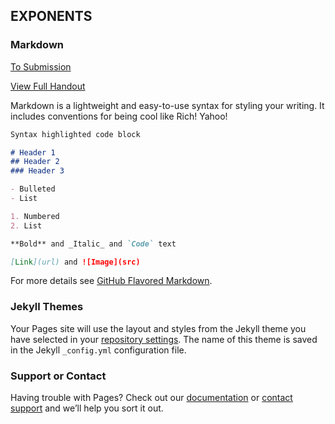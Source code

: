 
## EXPONENTS

### Markdown

[To Submission](https://flashsonic6666.github.io/HandoutClutch/4b7f06ba46b04a1124e84a74e97ba31ccce229b5/problems/exponents/submission.html)

[View Full Handout](https://drive.google.com/file/d/109eK7mfNeC1JrcafTQZt7nAUsNJl427A/view?usp=sharing)

Markdown is a lightweight and easy-to-use syntax for styling your writing. It includes conventions for being cool like Rich! Yahoo!

```markdown
Syntax highlighted code block

# Header 1
## Header 2
### Header 3

- Bulleted
- List

1. Numbered
2. List

**Bold** and _Italic_ and `Code` text

[Link](url) and ![Image](src)
```

For more details see [GitHub Flavored Markdown](https://guides.github.com/features/mastering-markdown/).

### Jekyll Themes

Your Pages site will use the layout and styles from the Jekyll theme you have selected in your [repository settings](https://github.com/flashsonic6666/HandoutClutch/settings). The name of this theme is saved in the Jekyll `_config.yml` configuration file.

### Support or Contact

Having trouble with Pages? Check out our [documentation](https://docs.github.com/categories/github-pages-basics/) or [contact support](https://github.com/contact) and we’ll help you sort it out.
